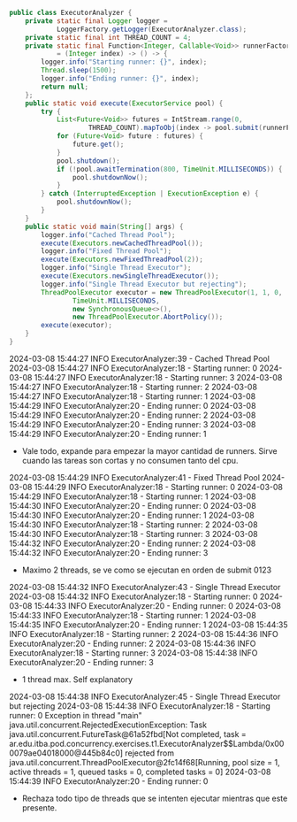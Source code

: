 ```java
public class ExecutorAnalyzer {
    private static final Logger logger =
            LoggerFactory.getLogger(ExecutorAnalyzer.class);
    private static final int THREAD_COUNT = 4;
    private static final Function<Integer, Callable<Void>> runnerFactory
            = (Integer index) -> () -> {
        logger.info("Starting runner: {}", index);
        Thread.sleep(1500);
        logger.info("Ending runner: {}", index);
        return null;
    };
    public static void execute(ExecutorService pool) {
        try {
            List<Future<Void>> futures = IntStream.range(0,
                    THREAD_COUNT).mapToObj(index -> pool.submit(runnerFactory.apply(index))).toList();
            for (Future<Void> future : futures) {
                future.get();
            }
            pool.shutdown();
            if (!pool.awaitTermination(800, TimeUnit.MILLISECONDS)) {
                pool.shutdownNow();
            }
        } catch (InterruptedException | ExecutionException e) {
            pool.shutdownNow();
        }
    }
    public static void main(String[] args) {
        logger.info("Cached Thread Pool");
        execute(Executors.newCachedThreadPool());
        logger.info("Fixed Thread Pool");
        execute(Executors.newFixedThreadPool(2));
        logger.info("Single Thread Executor");
        execute(Executors.newSingleThreadExecutor());
        logger.info("Single Thread Executor but rejecting");
        ThreadPoolExecutor executor = new ThreadPoolExecutor(1, 1, 0,
                TimeUnit.MILLISECONDS,
                new SynchronousQueue<>(),
                new ThreadPoolExecutor.AbortPolicy());
        execute(executor);
    }
}
```

2024-03-08 15:44:27 INFO  ExecutorAnalyzer:39 - Cached Thread Pool
2024-03-08 15:44:27 INFO  ExecutorAnalyzer:18 - Starting runner: 0
2024-03-08 15:44:27 INFO  ExecutorAnalyzer:18 - Starting runner: 3
2024-03-08 15:44:27 INFO  ExecutorAnalyzer:18 - Starting runner: 2
2024-03-08 15:44:27 INFO  ExecutorAnalyzer:18 - Starting runner: 1
2024-03-08 15:44:29 INFO  ExecutorAnalyzer:20 - Ending runner: 0
2024-03-08 15:44:29 INFO  ExecutorAnalyzer:20 - Ending runner: 2
2024-03-08 15:44:29 INFO  ExecutorAnalyzer:20 - Ending runner: 3
2024-03-08 15:44:29 INFO  ExecutorAnalyzer:20 - Ending runner: 1
- Vale todo, expande para empezar la mayor cantidad de runners. Sirve cuando las tareas son cortas y no consumen tanto del cpu.

2024-03-08 15:44:29 INFO  ExecutorAnalyzer:41 - Fixed Thread Pool
2024-03-08 15:44:29 INFO  ExecutorAnalyzer:18 - Starting runner: 0
2024-03-08 15:44:29 INFO  ExecutorAnalyzer:18 - Starting runner: 1
2024-03-08 15:44:30 INFO  ExecutorAnalyzer:20 - Ending runner: 0
2024-03-08 15:44:30 INFO  ExecutorAnalyzer:20 - Ending runner: 1
2024-03-08 15:44:30 INFO  ExecutorAnalyzer:18 - Starting runner: 2
2024-03-08 15:44:30 INFO  ExecutorAnalyzer:18 - Starting runner: 3
2024-03-08 15:44:32 INFO  ExecutorAnalyzer:20 - Ending runner: 2
2024-03-08 15:44:32 INFO  ExecutorAnalyzer:20 - Ending runner: 3
- Maximo 2 threads, se ve como se ejecutan en orden de submit 0123

2024-03-08 15:44:32 INFO  ExecutorAnalyzer:43 - Single Thread Executor
2024-03-08 15:44:32 INFO  ExecutorAnalyzer:18 - Starting runner: 0
2024-03-08 15:44:33 INFO  ExecutorAnalyzer:20 - Ending runner: 0
2024-03-08 15:44:33 INFO  ExecutorAnalyzer:18 - Starting runner: 1
2024-03-08 15:44:35 INFO  ExecutorAnalyzer:20 - Ending runner: 1
2024-03-08 15:44:35 INFO  ExecutorAnalyzer:18 - Starting runner: 2
2024-03-08 15:44:36 INFO  ExecutorAnalyzer:20 - Ending runner: 2
2024-03-08 15:44:36 INFO  ExecutorAnalyzer:18 - Starting runner: 3
2024-03-08 15:44:38 INFO  ExecutorAnalyzer:20 - Ending runner: 3
- 1 thread max. Self explanatory

2024-03-08 15:44:38 INFO  ExecutorAnalyzer:45 - Single Thread Executor but rejecting
2024-03-08 15:44:38 INFO  ExecutorAnalyzer:18 - Starting runner: 0
Exception in thread "main" java.util.concurrent.RejectedExecutionException: Task java.util.concurrent.FutureTask@61a52fbd[Not completed, task = ar.edu.itba.pod.concurrency.exercises.t1.ExecutorAnalyzer$$Lambda/0x000079ae04018000@445b84c0] rejected from java.util.concurrent.ThreadPoolExecutor@2fc14f68[Running, pool size = 1, active threads = 1, queued tasks = 0, completed tasks = 0]
2024-03-08 15:44:39 INFO  ExecutorAnalyzer:20 - Ending runner: 0
- Rechaza todo tipo de threads que se intenten ejecutar mientras que este presente.